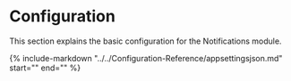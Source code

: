 # Configuration
This section explains the basic configuration for the Notifications module.

{%
   include-markdown "../../Configuration-Reference/appsettingsjson.md"
   start="<!--notifications-start-->"
   end="<!--notifications-end-->"
%}
